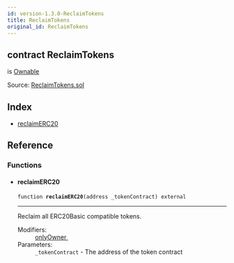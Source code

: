 ```yaml
---
id: version-1.3.0-ReclaimTokens
title: ReclaimTokens
original_id: ReclaimTokens
---
```


<div class="contract-doc"><div class="contract"><h2 class="contract-header"><span class="contract-kind">contract</span> ReclaimTokens</h2><p class="base-contracts"><span>is</span> <a href="es_openzeppelin-solidity_contracts_ownership_Ownable.html">Ownable</a></p><div class="source">Source: <a href="git+https://github.com/PolymathNetwork/polymath-core/blob/v1.3.3/contracts/ReclaimTokens.sol" target="_blank">ReclaimTokens.sol</a></div></div><div class="index"><h2>Index</h2><ul><li><a href="ReclaimTokens.html#reclaimERC20">reclaimERC20</a></li></ul></div><div class="reference"><h2>Reference</h2><div class="functions"><h3>Functions</h3><ul><li><div class="item function"><span id="reclaimERC20" class="anchor-marker"></span><h4 class="name">reclaimERC20</h4><div class="body"><code class="signature">function <strong>reclaimERC20</strong><span>(address _tokenContract) </span><span>external </span></code><hr/><div class="description"><p>Reclaim all ERC20Basic compatible tokens.</p></div><dl><dt><span class="label-modifiers">Modifiers:</span></dt><dd><a href="es_openzeppelin-solidity_contracts_ownership_Ownable.html#onlyOwner">onlyOwner </a></dd><dt><span class="label-parameters">Parameters:</span></dt><dd><div><code>_tokenContract</code> - The address of the token contract</div></dd></dl></div></div></li></ul></div></div></div>

